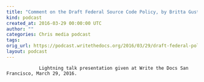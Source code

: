 ```yaml
---
title: "Comment on the Draft Federal Source Code Policy, by Britta Gustafson"
kind: podcast
created_at: 2016-03-29 00:00:00 UTC
author: ""
categories: Chris media podcast
tags: 
orig_url: https://podcast.writethedocs.org/2016/03/29/draft-federal-policy-britta-gustafson/
layout: podcast
---
```


                Lightning talk presentation given at Write the Docs San Francisco, March 29, 2016.
            